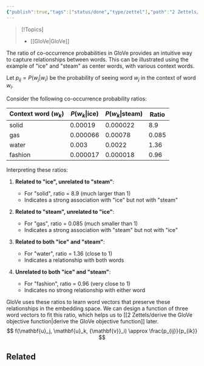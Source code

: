 ```yaml
---
{"publish":true,"tags":["status/done","type/zettel"],"path":"2 Zettels/co-occurrence ratio helps distinguish between related and unrelated words.md","permalink":"/2-zettels/co-occurrence-ratio-helps-distinguish-between-related-and-unrelated-words/","PassFrontmatter":true}
---
```




> [!Topics]
> - [[GloVe\|GloVe]]

The ratio of co-occurrence probabilities in GloVe provides an intuitive way to capture relationships between words. This can be illustrated using the example of "ice" and "steam" as center words, with various context words.

Let $p_{ij} = P(w_j | w_i)$ be the probability of seeing word $w_j$ in the context of word $w_i$.

Consider the following co-occurrence probability ratios:

| Context word ($w_k$) | $P(w_k \vert \text{ice})$ | $P(w_k \vert \text{steam})$ | Ratio |
|----------------------|----------------------|-------------------------|-------|
| solid                | 0.00019              | 0.000022                | 8.9   |
| gas                  | 0.000066             | 0.00078                 | 0.085 |
| water                | 0.003                | 0.0022                  | 1.36  |
| fashion              | 0.000017             | 0.000018                | 0.96  |

Interpreting these ratios:

1. **Related to "ice", unrelated to "steam"**: 
   - For "solid", ratio = 8.9 (much larger than 1)
   - Indicates a strong association with "ice" but not with "steam"

2. **Related to "steam", unrelated to "ice"**:
   - For "gas", ratio = 0.085 (much smaller than 1)
   - Indicates a strong association with "steam" but not with "ice"

3. **Related to both "ice" and "steam"**:
   - For "water", ratio = 1.36 (close to 1)
   - Indicates a relationship with both words

4. **Unrelated to both "ice" and "steam"**:
   - For "fashion", ratio = 0.96 (very close to 1)
   - Indicates no strong relationship with either word

GloVe uses these ratios to learn word vectors that preserve these relationships in the embedding space. We can design a function of three word vectors to fit this ratio, which helps us to [[2 Zettels/derive the GloVe objective function\|derive the GloVe objective function]] later.
$$
f(\mathbf{u}_j, \mathbf{u}_k, {\mathbf{v}}_i) \approx \frac{p_{ij}}{p_{ik}}
$$

## Related
